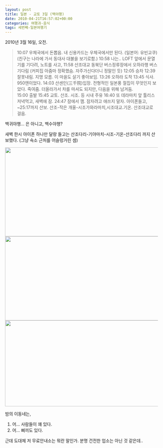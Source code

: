 ```yaml
---
layout: post
title: 일본 - 교토 3일 (백야행)
date: 2010-04-21T16:57:02+00:00
categories: 여행과-음식
tags: 세번째-일본여행기
---
```

2010년 3월 16일, 오전.

<blockquote>
10:07 우체국에서 돈뽑음. 내 신용카드는 우체국에서만 된다. (일본어: 유빈교쿠) (친구는 나라에 가서 동대사 대불을 보기로함.)
10:58 나는.. LOFT 앞에서 문열기를 기다려, 노트를 사고,
11:58 산조대교 동북단 버스정류장에서 오하라행 버스 기다림 (커피집 아줌마 정확했슴. 자주가신다더니 정말인 듯)
12:05 승차
12:39 잘못내림. 지명 모름. 이 마을도 살기 좋아보임.
13:26 오하라 도착
13:45 식사. 950엔이었다.
14:03 산센인(三千院)입장.
         전형적인 일본풍 절집이 무엇인지 보았다. 죽여줌.
         더올라가서 차를 마셔도 되지만, 다음을 위해 남겨둠.<br style="font-weight: bold;" />15:00 출발
15:45 교토. 산조. 시조. 등 시내 주유
16:40 또 데라마치 앞 툴리스
         저녁먹고, 새벽에 잠.
24:47 잠에서 깸. 잠자려고 애쓰지 말자. 아이폰들고,  ~25:17까지 산보.
         산조-작은 개울-시조가와라마치,시조대교.기온. 산조대교로 걸음.</blockquote>

백귀야행... 은 아니고, 백수야행?

새벽 한시 아이폰 하나만 달랑 들고는 산조다리-기야마치-시조-기온-산조다리 까지
산보했다. (그냥 숙소 근처를 어슬렁거린 셈)

<img class="aligncenter" src="http://jinto.pe.kr/wp-content/uploads/1/cfile8.uf.174C4B114BCF198C651770.jpg" alt="" width="640" height="292" />

<img class="aligncenter" src="http://jinto.pe.kr/wp-content/uploads/1/cfile27.uf.20221A104BCF19D9333219.jpg" alt="" width="640" height="276" />

<img class="aligncenter" src="http://jinto.pe.kr/wp-content/uploads/1/cfile6.uf.186527134BCF1A2BB6B7BC.jpg" alt="" width="640" height="282" />

밤의 이동네는,

<ol>
<li>어... 사람들이 꽤 있다.</li>
<li>어... 삐끼도 있다.</li>
</ol>

근데
도대체 저 무료안내소는 뭐란 말인가. 분명 건전한 업소는 아닌 것 같은데..
